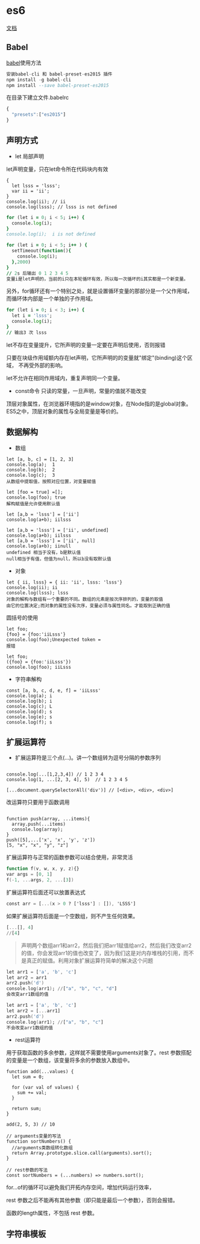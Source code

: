 # es6

[文档](http://es6.ruanyifeng.com/#docs/intro)

## Babel

[babel](http://babeljs.io/)使用方法

```a
安装babel-cli 和 babel-preset-es2015 插件
npm install -g babel-cli
npm install --save babel-preset-es2015
```

在目录下建立文件.babelrc

```a
{
  "presets":["es2015"]
}
```

## 声明方式

- let 局部声明

let声明变量，只在let命令所在代码块内有效

```let
{
  let lsss = 'lsss';
  var ii = 'ii';
}
console.log(ii); // ii
console.log(lsss); // lsss is not defined
```

```for
for (let i = 0; i < 5; i++) {
  console.log(i);
}
console.log(i);  i is not defined

for (let i = 0; i < 5; i++ ) {
  setTimeout(function(){
    console.log(i);
  },2000)
}
// 2s 后输出 0 1 2 3 4 5
变量i是let声明的，当前的i只在本轮循环有效，所以每一次循坏的i其实都是一个新变量。
```

另外，for循环还有一个特别之处，就是设置循环变量的那部分是一个父作用域，而循环体内部是一个单独的子作用域。

```for
for (let i = 0; i < 3; i++) {
  let i = 'lsss';
  console.log(i);
}
// 输出3 次 lsss
```

let不存在变量提升，它所声明的变量一定要在声明后使用，否则报错

只要在块级作用域额内存在let声明，它所声明的的变量就"绑定"(binding)这个区域，
不再受外部的影响。

let不允许在相同作用域内，重复声明同一个变量。

- const命令 只读的常量，一旦声明，常量的值就不能改变

顶层对象属性，在浏览器环境指的是window对象，在Node指的是global对象。ES5之中，顶层对象的属性与全局变量是等价的。

## 数据解构

- 数组

```array
let [a, b, c] = [1, 2, 3]
console.log(a);  1
console.log(b);  2
console.log(c);  3
从数组中提取值，按照对应位置，对变量赋值

let [foo = true] =[];
console.log(foo); true
解构赋值是允许使用默认值

let [a,b = 'lsss'] = ['ii']
console.log(a+b); iilsss

let [a,b = 'lsss'] = ['ii', undefined]
console.log(a+b); iilsss
let [a,b = 'lsss'] = ['ii', null]
console.log(a+b); iinull
undefined 相当于没有，b是默认值
null相当于有值，但值为null，所以b没有取默认值
```

- 对象

```Object
let { ii, lsss} = { ii: 'ii', lsss: 'lsss'}
console.log(ii); ii
console.log(lsss); lsss
对象的解构与数组有一个重要的不同。数组的元素是按次序排列的，变量的取值
由它的位置决定;而对象的属性没有次序，变量必须与属性同名。才能取到正确的值
```

圆括号的使用

```()
let foo;
{foo} = {foo:'iiLsss'}
console.log(foo);Unexpected token =
报错

let foo;
({foo} = {foo:'iiLsss'})
console.log(foo); iiLsss
```

- 字符串解构

```string
const [a, b, c, d, e, f] = 'iiLsss'
console.log(a); i
console.log(b); i
console.log(c); L
console.log(d); s
console.log(e); s
console.log(f); s
```

## 扩展运算符

- 扩展运算符是三个点(...)。讲一个数组转为逗号分隔的参数序列

```...

console.log(...[1,2,3,4]) // 1 2 3 4
console.log(1, ...[2, 3, 4], 5)  // 1 2 3 4 5

[...document.querySelectorAll('div')] // [<div>, <div>, <div>]
```

改运算符只要用于函数调用

```function

function push(array, ...items){
  array.push(...items)
  console.log(array);
}
push([5],...['x', 'x', 'y', 'z'])
[5, "x", "x", "y", "z"]
```

扩展运算符与正常的函数参数可以结合使用，非常灵活

```a
function f(v, w, x, y, z){}
var args = [0, 1]
f(-1, ...args, 2, ...[3])

```

扩展运算符后面还可以放置表达式

```a
const arr = [...(x > 0 ? ['lsss'] : []), 'LSSS']

```

如果扩展运算符后面是一个空数组，则不产生任何效果。

```a
[...[], 4]
//[4]

```

> 声明两个数组arr1和arr2，然后我们把arr1赋值给arr2，然后我们改变arr2的值，你会发现arr1的值也改变了，因为我们这是对内存堆栈的引用，而不是真正的赋值。利用对象扩展运算符简单的解决这个问题

```a
let arr1 = ['a', 'b', 'c']
let arr2 = arr1
arr2.push('d')
console.log(arr1); //["a", "b", "c", "d"]
会改变arr1数组的值

let arr1 = ['a', 'b', 'c']
let arr2 = [...arr1]
arr2.push('d')
console.log(arr1); //["a", "b", "c"]
不会改变arr1数组的值
```

- rest运算符

用于获取函数的多余参数，这样就不需要使用arguments对象了。rest 参数搭配的变量是一个数组，该变量将多余的参数放入数组中。

``` ...
function add(...values) {
  let sum = 0;

  for (var val of values) {
    sum += val;
  }

  return sum;
}

add(2, 5, 3) // 10

// arguments变量的写法
function sortNumbers() {
  //arguments类数组转化数组
  return Array.prototype.slice.call(arguments).sort();
}

// rest参数的写法
const sortNumbers = (...numbers) => numbers.sort();
```

for…of的循环可以避免我们开拓内存空间，增加代码运行效率，

rest 参数之后不能再有其他参数（即只能是最后一个参数），否则会报错。

函数的length属性，不包括 rest 参数。


## 字符串模板
